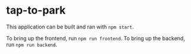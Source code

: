 # tap-to-park

This application can be built and ran with `npm start`.

To bring up the frontend, run `npm run frontend`.
To bring up the backend, run `npm run backend`.